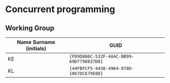 # Concurrent programming

## Working Group

| Name Surname (initials) | GUID                                     |
| ----------------------- | ---------------------------------------- |
| KE                      | `{FD9D086C-532F-4AAC-BB99-69D7798837D8}` |
| KL                      | `{44FBFCF5-4430-4964-878D-1867DC679E0D}` |
